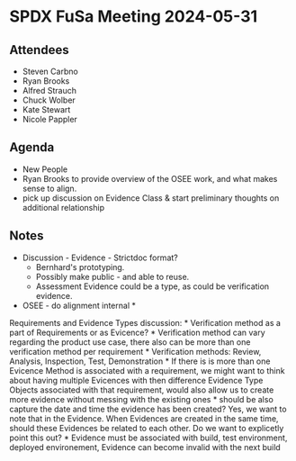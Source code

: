 # SPDX FuSa Meeting 2024-05-31

## Attendees
*  Steven Carbno
* Ryan Brooks
* Alfred Strauch
* Chuck Wolber
* Kate Stewart
* Nicole Pappler

## Agenda
* New People
* Ryan Brooks to provide overview of the OSEE work, and what makes sense to align.
* pick up discussion on Evidence Class & start preliminary thoughts on additional relationship

## Notes
* Discussion - Evidence - Strictdoc format?  
   * Bernhard's prototyping.
   * Possibly make public - and able to reuse.  
   * Assessment Evidence could be a type, as could be verification evidence.
* OSEE - do alignment internal 
  * 

Requirements and Evidence Types discussion:
    * Verification method as a part of Requirements or as Evicence?
    * Verification method can vary regarding the product use case, there also can be more than one verification method per requirement
    * Verification methods: Review, Analysis, Inspection, Test, Demonstration
    * If there is is more than one Evicence Method is associated with a requirement, we might want to think about having multiple Evicences with then difference Evidence Type Objects associated with that requirement, would also allow us to create more evidence without messing with the existing ones
    * should be also capture the date and time the evidence has been created? Yes, we want to note that in the Evidence. When Evidences are created in the same time, should these Evidences be related to each other. Do we want to explicetly point this out?
    * Evidence must be associated with build, test environment, deployed environement, Evidence can become invalid with the next build
